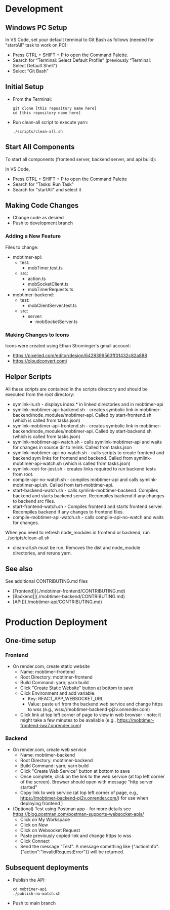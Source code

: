 # Development

## Windows PC Setup

In VS Code, set your default terminal to Git Bash as follows (needed for "startAll" task to work on PC):

- Press CTRL + SHIFT + P to open the Command Palette.
- Search for “Terminal: Select Default Profile” (previously “Terminal: Select Default Shell”)
- Select “Git Bash”

## Initial Setup

- From the Terminal:

  ```
  git clone [this repository name here]
  cd [this repository name here]
  ```

- Run clean-all script to execute yarn:
  ```
  ./scripts/clean-all.sh
  ```

## Start All Components

To start all components (frontend server, backend server, and api build):

In VS Code,

- Press CTRL + SHIFT + P to open the Command Palette
- Search for "Tasks: Run Task"
- Search for "startAll" and select it

## Making Code Changes

- Change code as desired
- Push to development branch

### Adding a New Feature

Files to change:
- mobtimer-api:
  - test:
    - mobTimer.test.ts 
  - src:
    - action.ts
    - mobSocketClient.ts
    - mobTimerRequests.ts
- mobtimer-backend:
  - test: 
    - mobClientServer.test.ts 
  - src:
    - server: 
      - mobSocketServer.ts 

### Making Changes to Icons

Icons were created using Ethan Strominger's gmail account:

- https://pixelied.com/editor/design/6428399563ff01432c82a888
- https://cloudconvert.com/

## Helper Scripts

All these scripts are contained in the scripts directory and should be executed
from the root directory:

- symlink-ls.sh - displays index.\* in linked directories and in mobtimer-api
- symlink-mobtimer-api-backend.sh - creates symbolic link in mobtimer-backend/node_modules/mobtimer-api. Called by start-frontend.sh (which is called from tasks.json)
- symlink-mobtimer-api-frontend.sh - creates symbolic link in mobtimer-backend/node_modules/mobtimer-api. Called by start-backend.sh (which is called from tasks.json)
- symlink-mobtimer-api-watch.sh - calls symlink-mobtimer-api and waits for changes in source dir to relink. Called from tasks.json
- symlink-mobtimer-api-no-watch.sh - calls scripts to create frontend and backend sym links for frontend and backend. Called from symlink-mobtimer-api-watch.sh (which is called from tasks.json)
- symlink-root-for-jest.sh - creates links required to run backend tests from root.
- compile-api-no-watch.sh - compiles mobtimer-api and calls symlink-mobtimer-api.sh. Called from tart-mobtimer-api.
- start-backend-watch.sh - calls symlink-mobtimer-backend. Compiles backend and starts backend server. Recompiles backend if any changes to backend src files.
- start-frontend-watch.sh - Compiles frontend and starts frontend server. Recompiles backend if any changes to frontend files.
- compile-mobtimer-api-watch.sh - calls compile-api-no-watch and waits for changes.

When you need to refresh node_modules in frontend or backend, run ../scripts/clean-all.sh

- clean-all.sh must be run. Removes the dist and node_module directories, and reruns yarn.

## See also

See additional CONTRIBUTING.md files

- [Frontend]](./mobtimer-frontend/CONTRIBUTING.md)
- [Backend]](./mobtimer-backend/CONTRIBUTING.md)
- [API]](./mobtimer-api/CONTRIBUTING.md)

# Production Deployment

## One-time setup

### Frontend

- On render.com, create static website
  - Name: mobtimer-frontend
  - Root Directory: mobtimer-frontend
  - Build Command: yarn; yarn build
  - Click "Create Static Website" button at bottom to save
  - Click Environment and add variable:
    - Key: REACT_APP_WEBSOCKET_URL
    - Value: paste url from the backend web service and change https to wss (e.g., wss://mobtimer-backend-pj2v.onrender.com)
  - Click link at top left corner of page to view in web browser - note: it might take a few minutes to be available (e.g., https://mobtimer-frontend-iwa7.onrender.com)

### Backend

- On render.com, create web service
  - Name: mobtimer-backend
  - Root Directory: mobtimer-backend
  - Build Command: yarn; yarn build
  - Click "Create Web Service" button at bottom to save
  - Once complete, click on the link to the web service (at top left corner of the screen). Browser should open with message "http server started"
  - Copy link to web service (at top left corner of page, e.g., https://mobtimer-backend-pj2v.onrender.com/) for use when deploying frontend )
- (Optional) Test using Postman app - for more details see https://blog.postman.com/postman-supports-websocket-apis/
  - Click on My Workspace
  - Click on New
  - Click on Websocket Request
  - Paste previously copied link and change https to wss
  - Click Connect
  - Send the message "Test". A message something like {"actionInfo":{"action":"invalidRequestError"}} will be returned.

## Subsequent deployments

- Publish the API:

  ```
  cd mobtimer-api
  ./publish-no-watch.sh
  ```

- Push to main branch
